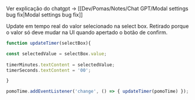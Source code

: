 Ver explicação do chatgpt -> [[Dev/Pomas/Notes/Chat GPT/Modal settings bug fix|Modal settings bug fix]]

Update em tempo real do valor selecionado na select box. Retirado porque o valor só deve mudar na UI quando apertado o botão de confirm.

``` javascript
function updateTimer(selectBox){

const selectedValue = selectBox.value;
  
timerMinutes.textContent = selectedValue;
timerSeconds.textContent = '00';

} 

pomoTime.addEventListener('change', () => { updateTimer(pomoTime) });
```